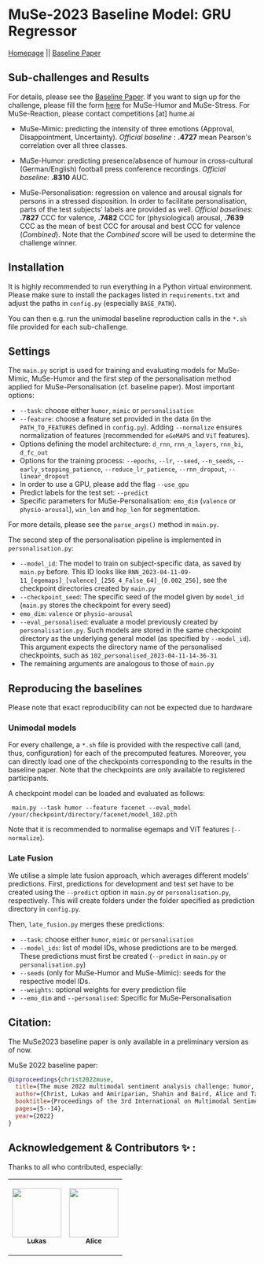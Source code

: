 # MuSe-2023 Baseline Model: GRU Regressor

[Homepage](https://www.muse-challenge.org) || [Baseline Paper](http://dx.doi.org/10.13140/RG.2.2.33203.91681)


## Sub-challenges and Results 
For details, please see the [Baseline Paper](http://dx.doi.org/10.13140/RG.2.2.33203.91681). If you want to sign up for the challenge, please fill the form 
[here](https://www.muse-challenge.org/challenge/participation) for MuSe-Humor and MuSe-Stress. For MuSe-Reaction, please contact competitions \[at\] hume.ai 

* MuSe-Mimic: predicting the intensity of three emotions (Approval, Disappointment, Uncertainty). 
 *Official baseline* : **.4727** mean Pearson's correlation over all three classes.

* MuSe-Humor: predicting presence/absence of humour in cross-cultural (German/English) football press conference recordings. 
*Official baseline*: **.8310** AUC.

* MuSe-Personalisation: regression on valence and arousal signals for persons in a stressed disposition. In order to
facilitate personalisation, parts of the test subjects' labels are provided as well. *Official baselines*:
**.7827** CCC for valence, **.7482** CCC for (physiological) arousal, **.7639** CCC as the mean of best CCC for arousal and 
best CCC for valence (*Combined*). Note that the *Combined* score will be used to determine the challenge winner.

## Installation
It is highly recommended to run everything in a Python virtual environment. Please make sure to install the packages listed 
in ``requirements.txt`` and adjust the paths in `config.py` (especially ``BASE_PATH``). 

You can then e.g. run the unimodal baseline reproduction calls in the ``*.sh`` file provided for each sub-challenge.

## Settings
The ``main.py`` script is used for training and evaluating models for MuSe-Mimic, MuSe-Humor and the first step of the 
personalisation method applied for MuSe-Personalisation (cf. baseline paper).  Most important options:
* ``--task``: choose either `humor`, `mimic` or `personalisation` 
* ``--feature``: choose a feature set provided in the data (in the ``PATH_TO_FEATURES`` defined in ``config.py``). Adding 
``--normalize`` ensures normalization of features (recommended for ``eGeMAPS`` and ``ViT`` features).
* Options defining the model architecture: ``d_rnn``, ``rnn_n_layers``, ``rnn_bi``, ``d_fc_out``
* Options for the training process: ``--epochs``, ``--lr``, ``--seed``,  ``--n_seeds``, ``--early_stopping_patience``,
``--reduce_lr_patience``,   ``--rnn_dropout``, ``--linear_dropout``
* In order to use a GPU, please add the flag ``--use_gpu``
* Predict labels for the test set: ``--predict``
* Specific parameters for MuSe-Personalisation: ``emo_dim`` (``valence`` or ``physio-arousal``), ``win_len`` and ``hop_len`` for segmentation.

For more details, please see the ``parse_args()`` method in ``main.py``. 

The second step of the personalisation pipeline is implemented in ``personalisation.py``:
* ``--model_id``: The model to train on subject-specific data, as saved by ``main.py`` before. This ID looks like ``RNN_2023-04-11-09-11_[egemaps]_[valence]_[256_4_False_64]_[0.002_256]``, 
see the checkpoint directories created by ``main.py``
* ``--checkpoint_seed``: The specific seed of the model given by ``model_id`` (``main.py`` stores the checkpoint for every seed)
* ``emo_dim``: ``valence`` or ``physio-arousal`` 
* ``--eval_personalised``: evaluate a model previously created by ``personalisation.py``. Such models are stored in the 
same checkpoint directory as the underlying general model (as specified by ``--model_id``). This argument expects the
directory name of the personalised checkpoints, such as ``102_personalised_2023-04-11-14-36-31`` 
* The remaining arguments are analogous to those of ``main.py``

## Reproducing the baselines 
Please note that exact reproducibility can not be expected due to hardware 
### Unimodal models
For every challenge, a ``*.sh`` file is provided with the respective call (and, thus, configuration) for each of the precomputed features.
Moreover, you can directly load one of the checkpoints corresponding to the results in the baseline paper. Note that 
the checkpoints are only available to registered participants. 

A checkpoint model can be loaded and evaluated as follows:

`` main.py --task humor --feature facenet --eval_model /your/checkpoint/directory/facenet/model_102.pth`` 

Note that it is recommended to normalise egemaps and ViT features (``--normalize``).


### Late Fusion
We utilise a simple late fusion approach, which averages different models' predictions. 
First, predictions for development and test set have to be created using the ``--predict`` option in ``main.py`` or 
``personalisation.py``, respectively. This will create folders under the folder specified as prediction directory in ``config.py``.

Then, ``late_fusion.py`` merges these predictions:
* ``--task``: choose either `humor`, `mimic` or `personalisation` 
* ``--model_ids``: list of model IDs, whose predictions are to be merged. These predictions must first be created (``--predict`` in ``main.py`` or ``personalisation.py``)
* ``--seeds`` (only for MuSe-Humor and MuSe-Mimic): seeds for the respective model IDs. 
* ``--weights``: optional weights for every prediction file
* ``--emo_dim`` and ``--personalised``: Specific for MuSe-Personalisation 




##  Citation:

The MuSe2023 baseline paper is only available in a preliminary version as of now.

MuSe 2022 baseline paper:

```bibtex
@inproceedings{christ2022muse,
  title={The muse 2022 multimodal sentiment analysis challenge: humor, emotional reactions, and stress},
  author={Christ, Lukas and Amiriparian, Shahin and Baird, Alice and Tzirakis, Panagiotis and Kathan, Alexander and M{\"u}ller, Niklas and Stappen, Lukas and Me{\ss}ner, Eva-Maria and K{\"o}nig, Andreas and Cowen, Alan and others},
  booktitle={Proceedings of the 3rd International on Multimodal Sentiment Analysis Workshop and Challenge},
  pages={5--14},
  year={2022}
}

```



## Acknowledgement & Contributors ✨ : 
Thanks to all who contributed, especially:

<table>
  <tr>
    <td align="center">

<a href="https://github.com/lc0197"><img src="https://avatars.githubusercontent.com/u/44441963?v=4?s=100" width="100px;" alt=""/><br /><sub><b>Lukas</b></sub></a><br /><td align="center">

<a href="https://github.com/aliceebaird"><img src="https://avatars.githubusercontent.com/u/10690171?v=4?s=100" width="100px;" alt=""/><br /><sub><b>Alice</b></sub></a><br />
  </tr></table>

